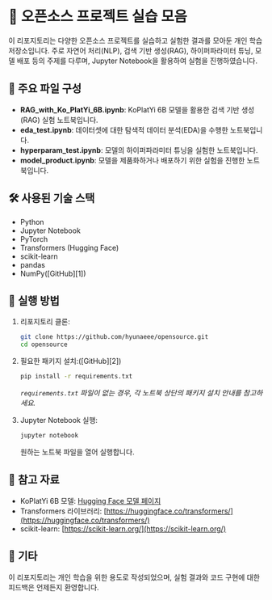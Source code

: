 

# 🧪 오픈소스 프로젝트 실습 모음

이 리포지토리는 다양한 오픈소스 프로젝트를 실습하고 실험한 결과를 모아둔 개인 학습 저장소입니다. 주로 자연어 처리(NLP), 검색 기반 생성(RAG), 하이퍼파라미터 튜닝, 모델 배포 등의 주제를 다루며, Jupyter Notebook을 활용하여 실험을 진행하였습니다.

## 📁 주요 파일 구성

* **RAG\_with\_Ko\_PlatYi\_6B.ipynb**: KoPlatYi 6B 모델을 활용한 검색 기반 생성(RAG) 실험 노트북입니다.
* **eda\_test.ipynb**: 데이터셋에 대한 탐색적 데이터 분석(EDA)을 수행한 노트북입니다.
* **hyperparam\_test.ipynb**: 모델의 하이퍼파라미터 튜닝을 실험한 노트북입니다.
* **model\_product.ipynb**: 모델을 제품화하거나 배포하기 위한 실험을 진행한 노트북입니다.

## 🛠️ 사용된 기술 스택

* Python
* Jupyter Notebook
* PyTorch
* Transformers (Hugging Face)
* scikit-learn
* pandas
* NumPy([GitHub][1])

## 🚀 실행 방법

1. 리포지토리 클론:

   ```bash
   git clone https://github.com/hyunaeee/opensource.git
   cd opensource
   ```
2. 필요한 패키지 설치:([GitHub][2])

   ```bash
   pip install -r requirements.txt
   ```

   *`requirements.txt` 파일이 없는 경우, 각 노트북 상단의 패키지 설치 안내를 참고하세요.*
3. Jupyter Notebook 실행:

   ```bash
   jupyter notebook
   ```

   원하는 노트북 파일을 열어 실행합니다.

## 📄 참고 자료

* KoPlatYi 6B 모델: [Hugging Face 모델 페이지](https://huggingface.co/KoPlatYi/6B)
* Transformers 라이브러리: [https://huggingface.co/transformers/](https://huggingface.co/transformers/)
* scikit-learn: [https://scikit-learn.org/](https://scikit-learn.org/)

## 📌 기타

이 리포지토리는 개인 학습을 위한 용도로 작성되었으며, 실험 결과와 코드 구현에 대한 피드백은 언제든지 환영합니다.

